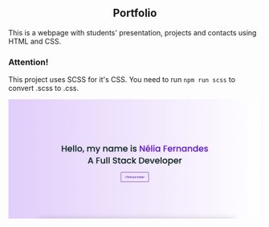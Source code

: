 <h2 align="center">
  Portfolio
</h2>

<p> This is a webpage with students' presentation, projects and contacts using HTML and CSS. </p>
<h3> Attention! </h3>
<p>This project uses SCSS for it's CSS. You need to run <code>npm run scss</code> to convert .scss to .css.</p>
<div align="center">
<img src="./assets/img/neliafernandes-portfolio.png" alt="Nélia Fernandes Portfolio">
</div>
